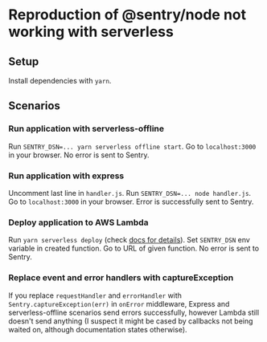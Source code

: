 # Reproduction of @sentry/node not working with serverless

## Setup

Install dependencies with `yarn`.


## Scenarios

### Run application with serverless-offline

Run `SENTRY_DSN=... yarn serverless offline start`. Go to `localhost:3000` in
your browser. No error is sent to Sentry.


### Run application with express

Uncomment last line in `handler.js`. Run `SENTRY_DSN=... node handler.js`. Go
to `localhost:3000` in your browser. Error is successfully sent to Sentry.


### Deploy application to AWS Lambda

Run `yarn serverless deploy` (check [docs for details](https://serverless.com/framework/docs/providers/aws/guide/quick-start/)).
Set `SENTRY_DSN` env variable in created function. Go to URL of given function.
No error is sent to Sentry.


### Replace event and error handlers with captureException

If you replace `requestHandler` and `errorHandler` with `Sentry.captureException(err)`
in `onError` middleware, Express and serverless-offline scenarios send errors
successfully, however Lambda still doesn't send anything (I suspect it might be
cased by callbacks not being waited on, although documentation states otherwise).